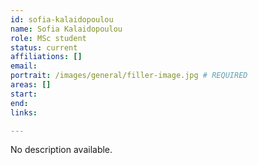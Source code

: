 ```yaml
---
id: sofia-kalaidopoulou
name: Sofia Kalaidopoulou
role: MSc student
status: current
affiliations: []
email:
portrait: /images/general/filler-image.jpg # REQUIRED
areas: []
start:
end:
links:

---
```


No description available.